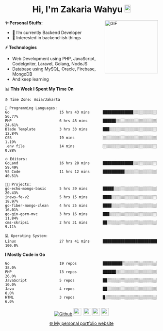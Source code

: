 <h1 align="center">Hi, I'm Zakaria Wahyu <img src="https://github.com/TheDudeThatCode/TheDudeThatCode/blob/master/Assets/Hi.gif" width="20px" height="25px"></h1>

<img align="right" alt="GIF" height="175px" src="https://www.nayakapratama.co.id/wp-content/uploads/2019/07/Website-Maintenance.gif" />

**✨ Personal Stuffs:**
- 🔭 I’m currently Backend Developer
- 🌱 Interested in backend-ish things

**⚡ Technologies**
- Web Development using PHP, JavaScript, CodeIgniter, Laravel, Golang, NodeJS
- Database using MySQL, Oracle, Firebase, MongoDB
- And keep learning

<!--START_SECTION:waka-->
📊 **This Week I Spent My Time On** 

```text
⌚︎ Time Zone: Asia/Jakarta

💬 Programming Languages: 
Go                       15 hrs 43 mins      ██████████████░░░░░░░░░░░   56.77% 
PHP                      6 hrs 48 mins       ██████░░░░░░░░░░░░░░░░░░░   24.61% 
Blade Template           3 hrs 33 mins       ███░░░░░░░░░░░░░░░░░░░░░░   12.84% 
CSS                      19 mins             ░░░░░░░░░░░░░░░░░░░░░░░░░   1.19% 
.env file                14 mins             ░░░░░░░░░░░░░░░░░░░░░░░░░   0.88%

🔥 Editors: 
GoLand                   16 hrs 28 mins      ██████████████░░░░░░░░░░░   59.49% 
VS Code                  11 hrs 12 mins      ██████████░░░░░░░░░░░░░░░   40.51%

🐱‍💻 Projects: 
go-echo-mongo-basic      5 hrs 39 mins       █████░░░░░░░░░░░░░░░░░░░░   20.43% 
inews-fe-v2              5 hrs 15 mins       ████░░░░░░░░░░░░░░░░░░░░░   18.97% 
go-fiber-mongo-clean     4 hrs 25 mins       ████░░░░░░░░░░░░░░░░░░░░░   16.01% 
go-gin-gorm-mvc          3 hrs 16 mins       ███░░░░░░░░░░░░░░░░░░░░░░   11.84% 
cms-skripsi              2 hrs 31 mins       ██░░░░░░░░░░░░░░░░░░░░░░░   9.11%

💻 Operating System: 
Linux                    27 hrs 41 mins      █████████████████████████   100.0%

```

**I Mostly Code in Go** 

```text
Go                       19 repos            █████████░░░░░░░░░░░░░░░░   38.0% 
PHP                      13 repos            ██████░░░░░░░░░░░░░░░░░░░   26.0% 
JavaScript               5 repos             ██░░░░░░░░░░░░░░░░░░░░░░░   10.0% 
Java                     4 repos             ██░░░░░░░░░░░░░░░░░░░░░░░   8.0% 
HTML                     3 repos             █░░░░░░░░░░░░░░░░░░░░░░░░   6.0%

```



<!--END_SECTION:waka-->

<p align="center">
<a href="https://github.com/zakariawahyu" target="_blank"><img alt="Github" src="https://img.shields.io/badge/GitHub-%2312100E.svg?&style=for-the-badge&logo=Github&logoColor=white" /></a>
<a href="https://www.twitter.com/_zakariawahyu"><img src="https://img.shields.io/badge/twitter-%231DA1F2.svg?&style=for-the-badge&logo=twitter&logoColor=white" height=25></a> 
<a href="https://www.linkedin.com/in/zakariawahyu"><img src="https://img.shields.io/badge/linkedin-%230077B5.svg?&style=for-the-badge&logo=linkedin&logoColor=white" height=25></a> 
<a href="https://www.instagram.com/_zakariawahyu"><img src="https://img.shields.io/badge/instagram-%23E4405F.svg?&style=for-the-badge&logo=instagram&logoColor=white" height=25></a>
<a href="https://medium.com/@zakariawahyu"><img src="https://img.shields.io/badge/Medium-12100E?style=for-the-badge&logo=medium&logoColor=white" height=25></a>
</p>
<p align="center"><a href="https://www.zakariawahyu.com" target="_blank">🌐 My personal portfolio website</a></p>
